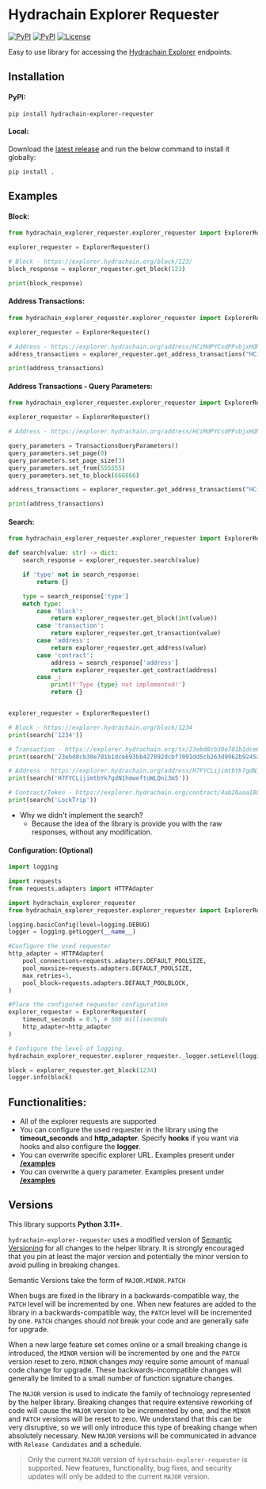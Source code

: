 # Hydrachain Explorer Requester

[![PyPI](https://img.shields.io/pypi/v/hydrachain-explorer-requester.svg)](https://pypi.python.org/pypi/hydrachain-explorer-requester)
[![PyPI](https://img.shields.io/pypi/pyversions/hydrachain-explorer-requester.svg)](https://pypi.python.org/pypi/hydrachain-explorer-requester)
[![License](https://img.shields.io/badge/license-MIT-green.svg)](https://github.com/ItsGosho/hydrachain-explorer-requester/blob/main/LICENSE)

Easy to use library for accessing the [Hydrachain Explorer](https://explorer.hydrachain.org/) endpoints.

## Installation

#### PyPI:

```
pip install hydrachain-explorer-requester
```

#### Local:

Download the [latest release](https://github.com/ItsGosho/hydrachain-explorer-requester/releases) and run the below command to install it globally:

```
pip install .
```

## Examples

#### Block:

```python
from hydrachain_explorer_requester.explorer_requester import ExplorerRequester

explorer_requester = ExplorerRequester()

# Block - https://explorer.hydrachain.org/block/123/
block_response = explorer_requester.get_block(123)

print(block_response)
```

#### Address Transactions: 

```python
from hydrachain_explorer_requester.explorer_requester import ExplorerRequester

explorer_requester = ExplorerRequester()

# Address - https://explorer.hydrachain.org/address/HCiMdPYCsdPPvbjxHQMmK8QVBEGwextvir/
address_transactions = explorer_requester.get_address_transactions("HCiMdPYCsdPPvbjxHQMmK8QVBEGwextvir")

print(address_transactions)
```

#### Address Transactions - Query Parameters: 

```python
from hydrachain_explorer_requester.explorer_requester import ExplorerRequester

explorer_requester = ExplorerRequester()

# Address - https://explorer.hydrachain.org/address/HCiMdPYCsdPPvbjxHQMmK8QVBEGwextvir/

query_parameters = TransactionsQueryParameters()
query_parameters.set_page(0)
query_parameters.set_page_size(3)
query_parameters.set_from(555555)
query_parameters.set_to_block(666666)

address_transactions = explorer_requester.get_address_transactions("HCiMdPYCsdPPvbjxHQMmK8QVBEGwextvir", query_parameters)

print(address_transactions)
```

#### Search:

```python
from hydrachain_explorer_requester.explorer_requester import ExplorerRequester

def search(value: str) -> dict:
    search_response = explorer_requester.search(value)

    if 'type' not in search_response:
        return {}

    type = search_response['type']
    match type:
        case 'block':
            return explorer_requester.get_block(int(value))
        case 'transaction':
            return explorer_requester.get_transaction(value)
        case 'address':
            return explorer_requester.get_address(value)
        case 'contract':
            address = search_response['address']
            return explorer_requester.get_contract(address)
        case _:
            print(f'Type {type} not implemented!')
            return {}


explorer_requester = ExplorerRequester()

# Block - https://explorer.hydrachain.org/block/1234
print(search('1234'))

# Transaction - https://explorer.hydrachain.org/tx/23ebd8cb30e701b1dce693bb427092dcbf7091dd5cb263d9962b9245a38662f6
print(search('23ebd8cb30e701b1dce693bb427092dcbf7091dd5cb263d9962b9245a38662f6'))

# Address - https://explorer.hydrachain.org/address/H7FYCLijimtbYk7gdN1hmweftuWLQni3m5
print(search('H7FYCLijimtbYk7gdN1hmweftuWLQni3m5'))

# Contract/Token - https://explorer.hydrachain.org/contract/4ab26aaa1803daa638910d71075c06386e391147
print(search('LockTrip'))
```

- Why we didn't implement the search?
  - Because the idea of the library is provide you with the raw responses, without any modification.

#### Configuration: (Optional)

```python
import logging

import requests
from requests.adapters import HTTPAdapter

import hydrachain_explorer_requester
from hydrachain_explorer_requester.explorer_requester import ExplorerRequester

logging.basicConfig(level=logging.DEBUG)
logger = logging.getLogger(__name__)

#Configure the used requester
http_adapter = HTTPAdapter(
    pool_connections=requests.adapters.DEFAULT_POOLSIZE,
    pool_maxsize=requests.adapters.DEFAULT_POOLSIZE,
    max_retries=3,
    pool_block=requests.adapters.DEFAULT_POOLBLOCK,
)

#Place the configured requester configuration
explorer_requester = ExplorerRequester(
    timeout_seconds = 0.5, # 500 milliseconds
    http_adapter=http_adapter
)

# Configure the level of logging.
hydrachain_explorer_requester.explorer_requester._logger.setLevel(logging.INFO)

block = explorer_requester.get_block(1234)
logger.info(block)
```

## Functionalities:

- All of the explorer requests are supported
- You can configure the used requester in the library using the **timeout_seconds** and **http_adapter**. Specify **hooks** if you want via hooks and also configure the **logger**.
- You can overwrite specific explorer URL. Examples present under **[/examples](https://github.com/ItsGosho/hydrachain-explorer-requester/tree/main/examples)**
- You can overwrite  a query parameter. Examples present under **[/examples](https://github.com/ItsGosho/hydrachain-explorer-requester/tree/main/examples)**



## Versions

This library supports **Python 3.11+**. 

`hydrachain-explorer-requester` uses a modified version of [Semantic Versioning](https://semver.org) for all changes to the helper library. It is strongly encouraged that you pin at least the major version and potentially the minor version to avoid pulling in breaking changes.

Semantic Versions take the form of `MAJOR.MINOR.PATCH`

When bugs are fixed in the library in a backwards-compatible way, the `PATCH` level will be incremented by one. When new features are added to the library in a backwards-compatible way, the `PATCH` level will be incremented by one. `PATCH` changes should *not* break your code and are generally safe for upgrade.

When a new large feature set comes online or a small breaking change is introduced, the `MINOR` version will be incremented by one and the `PATCH` version reset to zero. `MINOR` changes *may* require some amount of manual code change for upgrade. These backwards-incompatible changes will generally be limited to a small number of function signature changes.

The `MAJOR` version is used to indicate the family of technology represented by the helper library. Breaking changes that require extensive reworking of code will cause the `MAJOR` version to be incremented by one, and the `MINOR` and `PATCH` versions will be reset to zero. We understand that this can be very disruptive, so we will only introduce this type of breaking change when absolutely necessary. New `MAJOR` versions will be communicated in advance with `Release Candidates` and a schedule.

> Only the current `MAJOR` version of `hydrachain-explorer-requester` is supported. New features, functionality, bug fixes, and security updates will only be added to the current `MAJOR` version.
